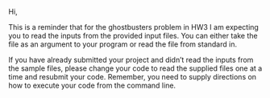 Hi,

This is a reminder that for the ghostbusters problem in HW3 I am expecting you to read the inputs from the provided input files. You can either take the file as an argument to your program or read the file from standard in.

If you have already submitted your project and didn’t read the inputs from the sample files, please change your code to read the supplied files one at a time and resubmit your code. Remember, you need to supply directions on how to execute your code from the command line.
